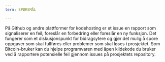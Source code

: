 ```yaml
---
term: SPØRSMÅL

---
```

På Github og andre plattformer for kodehosting er et issue en rapport som signaliserer en feil, foreslår en forbedring eller foreslår en ny funksjon. Det fungerer som et diskusjonspunkt for bidragsytere og gjør det mulig å spore oppgaver som skal fullføres eller problemer som skal løses i prosjektet. Som Bitcoin-bruker kan du hjelpe programvaren med åpen kildekode du bruker ved å rapportere potensielle feil gjennom issues på prosjektets repository.